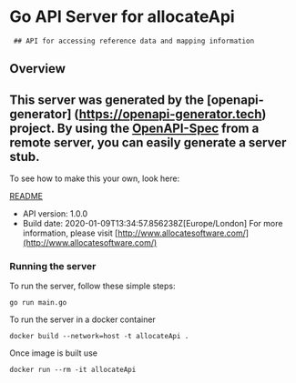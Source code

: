 # Go API Server for allocateApi

     ## API for accessing reference data and mapping information 

## Overview
This server was generated by the [openapi-generator]
(https://openapi-generator.tech) project.
By using the [OpenAPI-Spec](https://github.com/OAI/OpenAPI-Specification) from a remote server, you can easily generate a server stub.  
-

To see how to make this your own, look here:

[README](https://openapi-generator.tech)

- API version: 1.0.0
- Build date: 2020-01-09T13:34:57.856238Z[Europe/London]
For more information, please visit [http://www.allocatesoftware.com/](http://www.allocatesoftware.com/)


### Running the server
To run the server, follow these simple steps:

```
go run main.go
```

To run the server in a docker container
```
docker build --network=host -t allocateApi .
```

Once image is built use
```
docker run --rm -it allocateApi 
```


